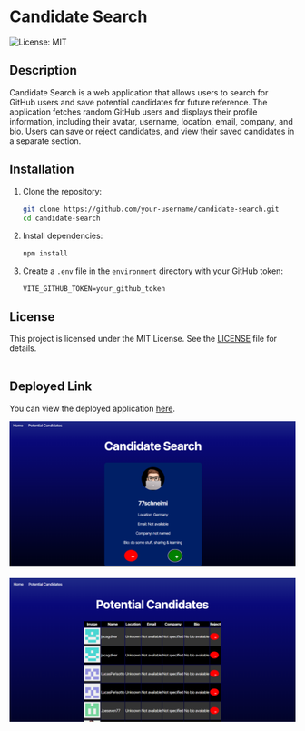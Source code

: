 # Candidate Search

![License: MIT](https://img.shields.io/badge/License-MIT-yellow.svg)

## Description 
Candidate Search is a web application that allows users to search for GitHub users and save potential candidates for future reference. The application fetches random GitHub users and displays their profile information, including their avatar, username, location, email, company, and bio. Users can save or reject candidates, and view their saved candidates in a separate section.


## Installation

1. Clone the repository:
   ```sh
   git clone https://github.com/your-username/candidate-search.git
   cd candidate-search
   ```

2. Install dependencies:
   ```sh
   npm install
   ```

3. Create a `.env` file in the `environment` directory with your GitHub token:
   ```
   VITE_GITHUB_TOKEN=your_github_token
   ```



## License

This project is licensed under the MIT License. See the [LICENSE](LICENSE) file for details.
<br><br>

## Deployed Link

You can view the deployed application [here](https://candidatesearch-0ngz.onrender.com).


![Screenshot of the Application](public/screenshot1.png)<br><br>
![Screenshot of the Application](public/screenshot2.png)


